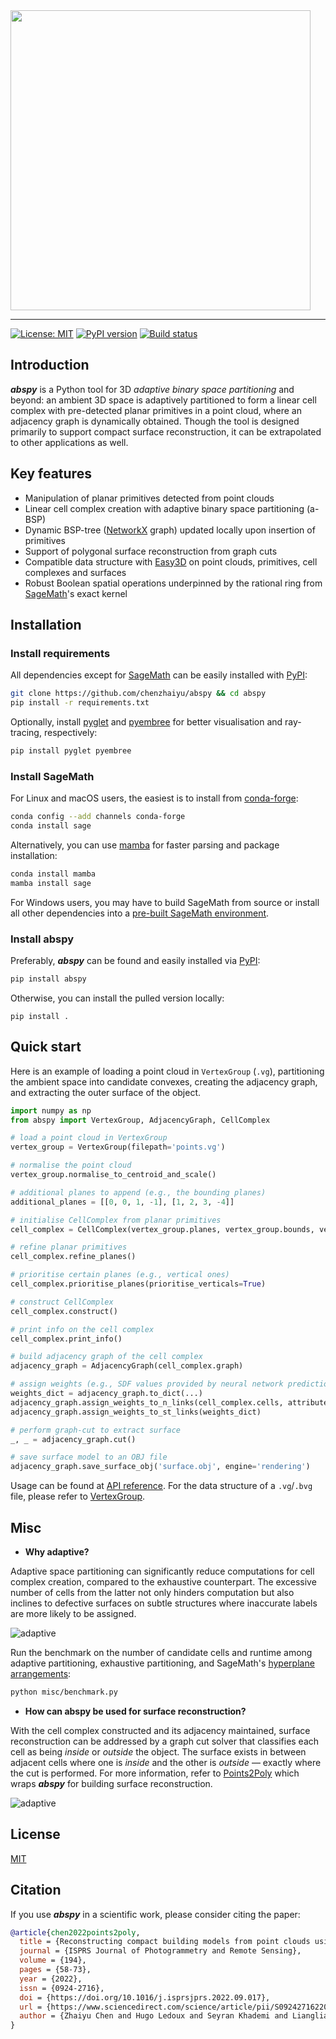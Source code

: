 <img src="https://raw.githubusercontent.com/chenzhaiyu/abspy/main/docs/source/_static/images/logo.png" width="480"/>

-----------
[![License: MIT](https://img.shields.io/badge/License-MIT-yellow.svg)](https://opensource.org/licenses/MIT) [![PyPI version](https://badge.fury.io/py/abspy.svg)](https://pypi.python.org/pypi/abspy/) [![Build status](https://readthedocs.org/projects/abspy/badge/)](https://abspy.readthedocs.io/en/latest/)

## Introduction

***abspy*** is a Python tool for 3D *adaptive binary space partitioning* and beyond: an ambient 3D space is adaptively partitioned to form a linear cell complex with pre-detected planar primitives in a point cloud, where an adjacency graph is dynamically obtained. Though the tool is designed primarily to support compact surface reconstruction, it can be extrapolated to other applications as well.

## Key features

* Manipulation of planar primitives detected from point clouds
* Linear cell complex creation with adaptive binary space partitioning (a-BSP)
* Dynamic BSP-tree ([NetworkX](https://networkx.org/) graph) updated locally upon insertion of primitives
* Support of polygonal surface reconstruction from graph cuts
* Compatible data structure with [Easy3D](https://github.com/LiangliangNan/Easy3D) on point clouds, primitives, cell complexes and surfaces
* Robust Boolean spatial operations underpinned by the rational ring from [SageMath](https://www.sagemath.org/)'s exact kernel

## Installation

### Install requirements

All dependencies except for [SageMath](https://www.sagemath.org/) can be easily installed with [PyPI](https://pypi.org/):

```bash
git clone https://github.com/chenzhaiyu/abspy && cd abspy
pip install -r requirements.txt
```

Optionally, install [pyglet](https://github.com/pyglet/pyglet) and [pyembree](https://github.com/adam-grant-hendry/pyembree) for better visualisation and ray-tracing, respectively:

```bash
pip install pyglet pyembree
```

### Install SageMath

For Linux and macOS users, the easiest is to install from [conda-forge](https://conda-forge.org/):

```bash
conda config --add channels conda-forge
conda install sage
```

Alternatively, you can use [mamba](https://github.com/mamba-org/mamba) for faster parsing and package installation:

```bash
conda install mamba
mamba install sage
```

For Windows users, you may have to build SageMath from source or install all other dependencies into a [pre-built SageMath environment](https://doc.sagemath.org/html/en/installation/binary.html).

### Install abspy

Preferably, ***abspy*** can be found and easily installed via [PyPI](https://pypi.org/project/abspy/):

```bash
pip install abspy
```

Otherwise, you can install the pulled version locally:

```
pip install .
```

## Quick start

Here is an example of loading a point cloud in `VertexGroup` (`.vg`), partitioning the ambient space into candidate convexes, creating the adjacency graph, and extracting the outer surface of the object.

```python
import numpy as np
from abspy import VertexGroup, AdjacencyGraph, CellComplex

# load a point cloud in VertexGroup 
vertex_group = VertexGroup(filepath='points.vg')

# normalise the point cloud
vertex_group.normalise_to_centroid_and_scale()

# additional planes to append (e.g., the bounding planes)
additional_planes = [[0, 0, 1, -1], [1, 2, 3, -4]]

# initialise CellComplex from planar primitives
cell_complex = CellComplex(vertex_group.planes, vertex_group.bounds, vertex_group.points_grouped, build_graph=True, additional_planes=additional_planes)

# refine planar primitives
cell_complex.refine_planes()

# prioritise certain planes (e.g., vertical ones)
cell_complex.prioritise_planes(prioritise_verticals=True)

# construct CellComplex 
cell_complex.construct()

# print info on the cell complex
cell_complex.print_info()

# build adjacency graph of the cell complex
adjacency_graph = AdjacencyGraph(cell_complex.graph)

# assign weights (e.g., SDF values provided by neural network prediction) to graph 
weights_dict = adjacency_graph.to_dict(...)
adjacency_graph.assign_weights_to_n_links(cell_complex.cells, attribute='area_overlap', factor=0.001, cache_interfaces=True)
adjacency_graph.assign_weights_to_st_links(weights_dict)

# perform graph-cut to extract surface
_, _ = adjacency_graph.cut()

# save surface model to an OBJ file
adjacency_graph.save_surface_obj('surface.obj', engine='rendering')
```

Usage can be found at [API reference](https://abspy.readthedocs.io/en/latest/api.html). For the data structure of a `.vg`/`.bvg` file, please refer to [VertexGroup](https://abspy.readthedocs.io/en/latest/vertexgroup.html).

## Misc

* **Why adaptive?**

Adaptive space partitioning can significantly reduce computations for cell complex creation, compared to the exhaustive counterpart. The excessive number of cells from the latter not only hinders computation but also inclines to defective surfaces on subtle structures where inaccurate labels are more likely to be assigned.

![adaptive](https://raw.githubusercontent.com/chenzhaiyu/abspy/main/docs/source/_static/images/adaptive.png)

Run the benchmark on the number of candidate cells and runtime among adaptive partitioning, exhaustive partitioning, and SageMath's [hyperplane arrangements](https://doc.sagemath.org/html/en/reference/discrete_geometry/sage/geometry/hyperplane_arrangement/arrangement.html):

```bash
python misc/benchmark.py
```

* **How can abspy be used for surface reconstruction?**

With the cell complex constructed and its adjacency maintained, surface reconstruction can be addressed by a graph cut solver that classifies each cell as being *inside* or *outside* the object. The surface exists in between adjacent cells where one is *inside* and the other is *outside* &mdash; exactly where the cut is performed. For more information, refer to [Points2Poly](https://github.com/chenzhaiyu/points2poly) which wraps ***abspy*** for building surface reconstruction.

![adaptive](https://raw.githubusercontent.com/chenzhaiyu/abspy/main/docs/source/_static/images/surface.png)

## License

[MIT](https://raw.githubusercontent.com/chenzhaiyu/abspy/main/LICENSE)

## Citation

If you use ***abspy*** in a scientific work, please consider citing the paper:

```bibtex
@article{chen2022points2poly,
  title = {Reconstructing compact building models from point clouds using deep implicit fields},
  journal = {ISPRS Journal of Photogrammetry and Remote Sensing},
  volume = {194},
  pages = {58-73},
  year = {2022},
  issn = {0924-2716},
  doi = {https://doi.org/10.1016/j.isprsjprs.2022.09.017},
  url = {https://www.sciencedirect.com/science/article/pii/S0924271622002611},
  author = {Zhaiyu Chen and Hugo Ledoux and Seyran Khademi and Liangliang Nan}
}
```
